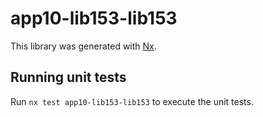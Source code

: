 # app10-lib153-lib153

This library was generated with [Nx](https://nx.dev).

## Running unit tests

Run `nx test app10-lib153-lib153` to execute the unit tests.
